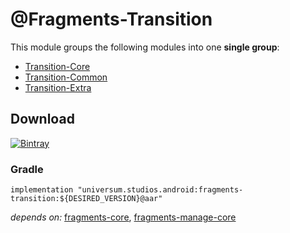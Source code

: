 @Fragments-Transition
===============

This module groups the following modules into one **single group**:

- [Transition-Core](https://github.com/universum-studios/android_fragments/tree/master/library-transition-core)
- [Transition-Common](https://github.com/universum-studios/android_fragments/tree/master/library-transition-common)
- [Transition-Extra](https://github.com/universum-studios/android_fragments/tree/master/library-transition-extra)

## Download ##
[![Bintray](https://api.bintray.com/packages/universum-studios/android/universum.studios.android%3Afragments/images/download.svg)](https://bintray.com/universum-studios/android/universum.studios.android%3Afragments/_latestVersion)

### Gradle ###

    implementation "universum.studios.android:fragments-transition:${DESIRED_VERSION}@aar"

_depends on:_
[fragments-core](https://github.com/universum-studios/android_fragments/tree/master/library-core),
[fragments-manage-core](https://github.com/universum-studios/android_fragments/tree/master/library-manage-core)
